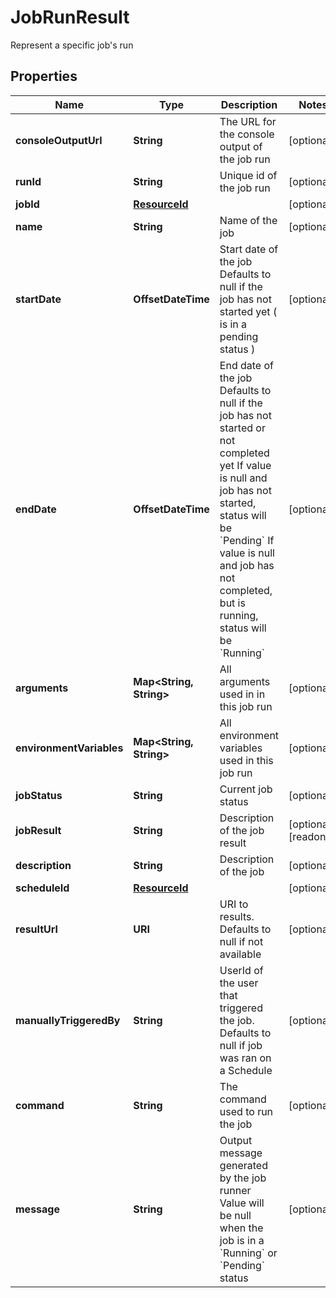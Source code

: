 

# JobRunResult

Represent a specific job's run

## Properties

Name | Type | Description | Notes
------------ | ------------- | ------------- | -------------
**consoleOutputUrl** | **String** | The URL for the console output of the job run |  [optional]
**runId** | **String** | Unique id of the job run |  [optional]
**jobId** | [**ResourceId**](ResourceId.md) |  |  [optional]
**name** | **String** | Name of the job |  [optional]
**startDate** | **OffsetDateTime** | Start date of the job  Defaults to null if the job has not started yet ( is in a pending status ) |  [optional]
**endDate** | **OffsetDateTime** | End date of the job  Defaults to null if the job has not started or not completed yet  If value is null and job has not started, status will be &#x60;Pending&#x60;  If value is null and job has not completed, but is running, status will be &#x60;Running&#x60; |  [optional]
**arguments** | **Map&lt;String, String&gt;** | All arguments used in in this job run |  [optional]
**environmentVariables** | **Map&lt;String, String&gt;** | All environment variables used in this job run |  [optional]
**jobStatus** | **String** | Current job status |  [optional]
**jobResult** | **String** | Description of the job result |  [optional] [readonly]
**description** | **String** | Description of the job |  [optional]
**scheduleId** | [**ResourceId**](ResourceId.md) |  |  [optional]
**resultUrl** | **URI** | URI to results. Defaults to null if not available |  [optional]
**manuallyTriggeredBy** | **String** | UserId of the user that triggered the job.  Defaults to null if job was ran on a Schedule |  [optional]
**command** | **String** | The command used to run the job |  [optional]
**message** | **String** | Output message generated by the job runner  Value will be null when the job is in a &#x60;Running&#x60; or &#x60;Pending&#x60; status |  [optional]



